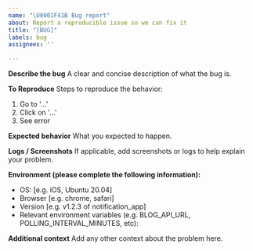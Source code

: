 ```yaml
---
name: "\U0001F41B Bug report"
about: Report a reproducible issue so we can fix it
title: "[BUG]"
labels: bug
assignees: ''

---
```


**Describe the bug**
A clear and concise description of what the bug is.

**To Reproduce**
Steps to reproduce the behavior:

1. Go to '...'
2. Click on '...'
3. See error

**Expected behavior**
What you expected to happen.

**Logs / Screenshots**
If applicable, add screenshots or logs to help explain your problem.

**Environment (please complete the following information):**

- OS: [e.g. iOS, Ubuntu 20.04]
- Browser [e.g. chrome, safari]
- Version [e.g. v1.2.3 of notification_app]
- Relevant environment variables (e.g. BLOG_API_URL, POLLING_INTERVAL_MINUTES, etc):

**Additional context**
Add any other context about the problem here.
